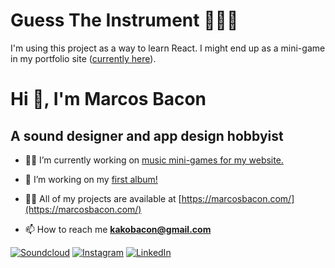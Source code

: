 # Guess The Instrument 🎹🎸🥁

I'm using this project as a way to learn React. I might end up as a mini-game in my portfolio site ([currently here](https://marcosbacon.com/)).

# Hi 👋, I'm Marcos Bacon
## A sound designer and app design hobbyist

- 👨‍💻 I’m currently working on [music mini-games for my website.](https://github.com/marcosbacon/music-games)

- 👯 I’m working on my [first album!](https://soundcloud.com/marcosbacon/sets/when-the-water-breaks-o-demo)

- 👨‍💻 All of my projects are available at [https://marcosbacon.com/](https://marcosbacon.com/)

- 📫 How to reach me **kakobacon@gmail.com**

[![Soundcloud](https://img.shields.io/badge/SoundCloud-FF3300?logo=soundcloud)](https://soundcloud.com/marcosbacon/sets/composition-portfolio)
[![Instagram](https://img.shields.io/badge/Instagram-E4405F?logo=instagram)](https://www.instagram.com/marcos.bacon/)
[![LinkedIn](https://img.shields.io/badge/LinkedIn-%230077B5.svg?logo=linkedin&logoColor=white)](https://www.linkedin.com/in/marcos-bacon/)

